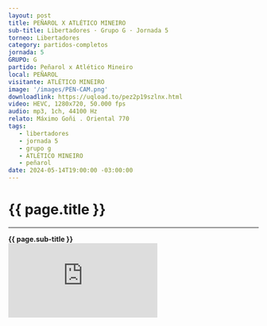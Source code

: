 ```yaml
---
layout: post
title: PEÑAROL X ATLÉTICO MINEIRO
sub-title: Libertadores · Grupo G · Jornada 5
torneo: Libertadores
category: partidos-completos
jornada: 5
GRUPO: G
partido: Peñarol x Atlético Mineiro
local: PEÑAROL
visitante: ATLÉTICO MINEIRO
image: '/images/PEN-CAM.png'
downloadlink: https://uqload.to/pez2p19szlnx.html
video: HEVC, 1280x720, 50.000 fps
audio: mp3, 1ch, 44100 Hz
relato: Máximo Goñi . Oriental 770
tags:
   - libertadores
   - jornada 5
   - grupo g
   - ATLÉTICO MINEIRO
   - peñarol
date: 2024-05-14T19:00:00 -03:00:00
---
```


<html>
<div class="mt-5 mb-4 dyuthi_regular">
    <h1 class="text-success kustom_culture">
        {{ page.title }} 
    </h1>
    <hr>
    <strong>{{ page.sub-title }}</strong>
    
</div>
<div class="embed-responsive embed-responsive-16by9"><iframe allow="accelerometer; autoplay; clipboard-write; encrypted-media; gyroscope; picture-in-picture; web-share" allowfullscreen="" data-td-src-property="https://www.youtube.com/embed/UTJTXJcFEQs?feature=oembed" frameborder="0" class="youtube mb-10 w-100 h-100" referrerpolicy="strict-origin-when-cross-origin" src="https://uqload.to/embed-pez2p19szlnx.html" title="OBSESIONADOS"></iframe></div>
</html>
